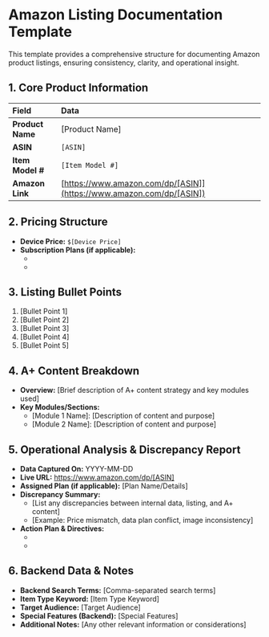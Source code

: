 # Amazon Listing Documentation Template

This template provides a comprehensive structure for documenting Amazon product listings, ensuring consistency, clarity, and operational insight.

## 1. Core Product Information

| Field           | Data                               |
| :-------------- | :--------------------------------- |
| **Product Name**| [Product Name]                     |
| **ASIN**        | `[ASIN]`                           |
| **Item Model #**| `[Item Model #]`                   |
| **Amazon Link** | [https://www.amazon.com/dp/[ASIN]](https://www.amazon.com/dp/[ASIN]) |

## 2. Pricing Structure

*   **Device Price:** `$[Device Price]`
*   **Subscription Plans (if applicable):**
    *   [Plan 1 Name]: `$[Price]/[Period]`
    *   [Plan 2 Name]: `$[Price]/[Period]`

## 3. Listing Bullet Points

1.  [Bullet Point 1]
2.  [Bullet Point 2]
3.  [Bullet Point 3]
4.  [Bullet Point 4]
5.  [Bullet Point 5]

## 4. A+ Content Breakdown

*   **Overview:** [Brief description of A+ content strategy and key modules used]
*   **Key Modules/Sections:**
    *   [Module 1 Name]: [Description of content and purpose]
    *   [Module 2 Name]: [Description of content and purpose]

## 5. Operational Analysis & Discrepancy Report

*   **Data Captured On:** YYYY-MM-DD
*   **Live URL:** https://www.amazon.com/dp/[ASIN]
*   **Assigned Plan (if applicable):** [Plan Name/Details]
*   **Discrepancy Summary:**
    *   [List any discrepancies between internal data, listing, and A+ content]
    *   [Example: Price mismatch, data plan conflict, image inconsistency]
*   **Action Plan & Directives:**
    *   [Directive 1]: [Status/Notes]
    *   [Directive 2]: [Status/Notes]

## 6. Backend Data & Notes

*   **Backend Search Terms:** [Comma-separated search terms]
*   **Item Type Keyword:** [Item Type Keyword]
*   **Target Audience:** [Target Audience]
*   **Special Features (Backend):** [Special Features]
*   **Additional Notes:** [Any other relevant information or considerations]